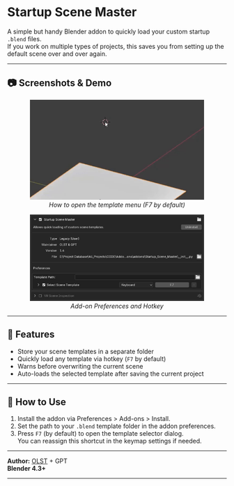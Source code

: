 # Startup Scene Master

A simple but handy Blender addon to quickly load your custom startup `.blend` files.  
If you work on multiple types of projects, this saves you from setting up the default scene over and over again.

---

## 📷 Screenshots & Demo

<p align="center">
  <img src="media/Menu.gif" width="400"/><br>
  <em>How to open the template menu (F7 by default)</em>
</p>

<p align="center">
  <img src="media/Addon.jpg" width="400"/><br>
  <em>Add-on Preferences and Hotkey</em>
</p>

---

## 🔧 Features
- Store your scene templates in a separate folder
- Quickly load any template via hotkey (`F7` by default)
- Warns before overwriting the current scene
- Auto-loads the selected template after saving the current project

---

## 📁 How to Use
1. Install the addon via Preferences > Add-ons > Install.
2. Set the path to your `.blend` template folder in the addon preferences.
3. Press `F7` (by default) to open the template selector dialog.  
   You can reassign this shortcut in the keymap settings if needed.

---

**Author:** [OLST](https://github.com/OlstFlow) + GPT  
**Blender 4.3+**

---